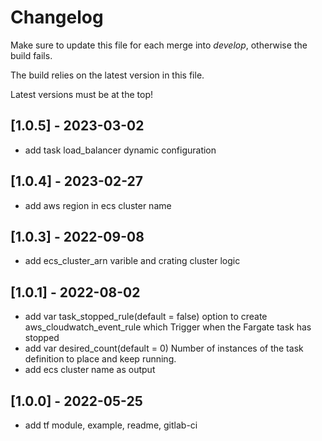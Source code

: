 # Changelog

Make sure to update this file for each merge into *develop*, otherwise the build fails.

The build relies on the latest version in this file.

Latest versions must be at the top!

## [1.0.5] - 2023-03-02

- add task load_balancer dynamic configuration


## [1.0.4] - 2023-02-27

- add aws region in ecs cluster name

## [1.0.3] - 2022-09-08

- add ecs_cluster_arn varible and crating cluster logic

## [1.0.1] - 2022-08-02

- add var task_stopped_rule(default = false) option to create aws_cloudwatch_event_rule which Trigger when the Fargate task has stopped
- add var desired_count(default = 0) Number of instances of the task definition to place and keep running.
- add ecs cluster name as output

## [1.0.0] - 2022-05-25

- add tf module, example, readme, gitlab-ci
